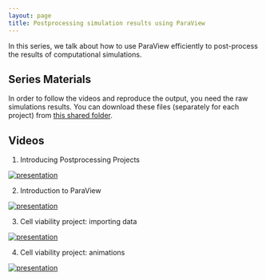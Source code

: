 ```yaml
---
layout: page
title: Postprocessing simulation results using ParaView
---
```


In this series, we talk about how to use ParaView efficiently to post-process the results of computational simulations.

## Series Materials

In order to follow the videos and reproduce the output, you need the raw simulations results. You can download these files (separately for each project) from [this shared folder](https://drive.google.com/drive/folders/1emHuLLkXBkJoCii_4obBy9PNRlK7n1Vq?usp=sharing).

## Videos

1. Introducing Postprocessing Projects

[![presentation](http://img.youtube.com/vi/AFkeKoq4SXo/0.jpg)](https://www.youtube.com/watch?v=AFkeKoq4SXo)

2. Introduction to ParaView

[![presentation](http://img.youtube.com/vi/1HiTOdO_bus/0.jpg)](https://www.youtube.com/watch?v=1HiTOdO_bus)

3. Cell viability project: importing data

[![presentation](http://img.youtube.com/vi/4AGbfs9vFSQ/0.jpg)](https://www.youtube.com/watch?v=4AGbfs9vFSQ)

4. Cell viability project: animations

[![presentation](http://img.youtube.com/vi/1QbcKxrAaKQ/0.jpg)](https://www.youtube.com/watch?v=1QbcKxrAaKQ)